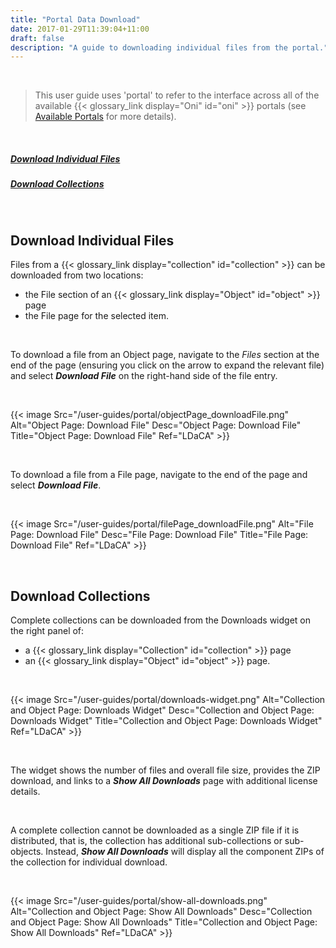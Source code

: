 ```yaml
---
title: "Portal Data Download"
date: 2017-01-29T11:39:04+11:00
draft: false
description: "A guide to downloading individual files from the portal."
---
```


<br>

> This user guide uses 'portal' to refer to the interface across all of the available {{< glossary_link display="Oni" id="oni" >}} portals (see [Available Portals](/resources/user-guides/portal/available-portals/) for more details).

<br>

##### [Download Individual Files](#download-individual-files)

##### [Download Collections](#download-collections)

<br>

## Download Individual Files

Files from a {{< glossary_link display="collection" id="collection" >}} can be downloaded from two locations:

- the File section of an {{< glossary_link display="Object" id="object" >}} page
- the File page for the selected item.

<br>

To download a file from an Object page, navigate to the _Files_ section at the end of the page (ensuring you click on the arrow to expand the relevant file) and select **_Download File_** on the right-hand side of the file entry.

<br>

{{< image Src="/user-guides/portal/objectPage_downloadFile.png" Alt="Object Page: Download File" Desc="Object Page: Download File" Title="Object Page: Download File" Ref="LDaCA" >}}

<br>

To download a file from a File page, navigate to the end of the page and select **_Download File_**.

<br>

{{< image Src="/user-guides/portal/filePage_downloadFile.png" Alt="File Page: Download File" Desc="File Page: Download File" Title="File Page: Download File" Ref="LDaCA" >}}

<br>

## Download Collections

Complete collections can be downloaded from the Downloads widget on the right panel of:

- a {{< glossary_link display="Collection" id="collection" >}} page
- an {{< glossary_link display="Object" id="object" >}} page.

<br>

{{< image Src="/user-guides/portal/downloads-widget.png" Alt="Collection and Object Page: Downloads Widget" Desc="Collection and Object Page: Downloads Widget" Title="Collection and Object Page: Downloads Widget" Ref="LDaCA" >}}

<br>

The widget shows the number of files and overall file size, provides the ZIP download, and links to a **_Show All Downloads_** page with additional license details.

<br>

A complete collection cannot be downloaded as a single ZIP file if it is distributed, that is, the collection has additional sub-collections or sub-objects. Instead, **_Show All Downloads_** will display all the component ZIPs of the collection for individual download.

<br>

{{< image Src="/user-guides/portal/show-all-downloads.png" Alt="Collection and Object Page: Show All Downloads" Desc="Collection and Object Page: Show All Downloads" Title="Collection and Object Page: Show All Downloads" Ref="LDaCA" >}}

<br>
